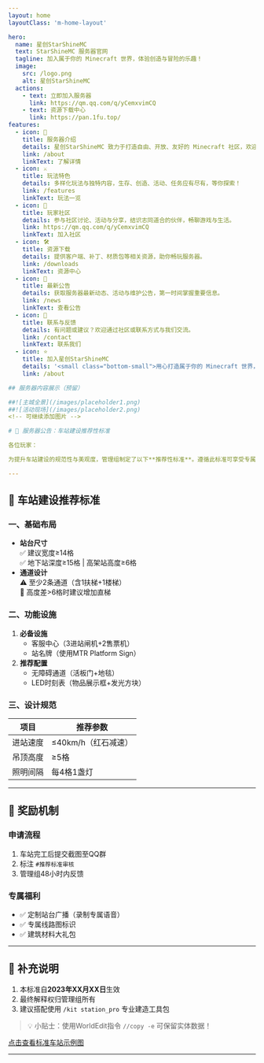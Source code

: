 ```yaml
---
layout: home
layoutClass: 'm-home-layout'

hero:
  name: 星创StarShineMC
  text: StarShineMC 服务器官网
  tagline: 加入属于你的 Minecraft 世界，体验创造与冒险的乐趣！
  image:
    src: /logo.png
    alt: 星创StarShineMC
  actions:
    - text: 立即加入服务器
      link: https://qm.qq.com/q/yCemxvimCQ
    - text: 资源下载中心
      link: https://pan.1fu.top/
features:
  - icon: 🏰
    title: 服务器介绍
    details: 星创StarShineMC 致力于打造自由、开放、友好的 Minecraft 社区，欢迎每一位玩家加入！
    link: /about
    linkText: 了解详情
  - icon: ⚔️
    title: 玩法特色
    details: 多样化玩法与独特内容，生存、创造、活动、任务应有尽有，等你探索！
    link: /features
    linkText: 玩法一览
  - icon: 👥
    title: 玩家社区
    details: 参与社区讨论、活动与分享，结识志同道合的伙伴，畅聊游戏与生活。
    link: https://qm.qq.com/q/yCemxvimCQ
    linkText: 加入社区
  - icon: 🛠️
    title: 资源下载
    details: 提供客户端、补丁、材质包等相关资源，助你畅玩服务器。
    link: /downloads
    linkText: 资源中心
  - icon: 📢
    title: 最新公告
    details: 获取服务器最新动态、活动与维护公告，第一时间掌握重要信息。
    link: /news
    linkText: 查看公告
  - icon: 💬
    title: 联系与反馈
    details: 有问题或建议？欢迎通过社区或联系方式与我们交流。
    link: /contact
    linkText: 联系我们
  - icon: ⭐
    title: 加入星创StarShineMC
    details: '<small class="bottom-small">用心打造属于你的 Minecraft 世界，期待你的加入！</small>'
    link: /about

## 服务器内容展示（预留）

##![主城全景](/images/placeholder1.png)
##![活动现场](/images/placeholder2.png)
<!-- 可继续添加图片 -->

# 📢 服务器公告：车站建设推荐性标准

各位玩家：

为提升车站建设的规范性与美观度，管理组制定了以下**推荐性标准**。遵循此标准可享受专属福利！

---
```


## 🚉 车站建设推荐标准

### 一、基础布局
- **站台尺寸**  
  ✅ 建议宽度≥14格  
  ✅ 地下站深度≥15格 | 高架站高度≥6格
- **通道设计**  
  ⚠️ 至少2条通道（含1扶梯+1楼梯）  
  🔼 高度差>6格时建议增加直梯

### 二、功能设施
1. **必备设施**  
   - 客服中心（3进站闸机+2售票机）
   - 站名牌（使用MTR Platform Sign）
2. **推荐配置**  
   - 无障碍通道（活板门+地毯）  
   - LED时刻表（物品展示框+发光方块）

### 三、设计规范
| 项目       | 推荐参数              |
|------------|-----------------------|
| 进站速度   | ≤40km/h（红石减速）  |
| 吊顶高度   | ≥5格                 |
| 照明间隔   | 每4格1盏灯           |

---

## 🎁 奖励机制

### 申请流程
1. 车站完工后提交截图至QQ群
2. 标注 `#推荐标准审核`
3. 管理组48小时内反馈

### 专属福利
- ✅ 定制站台广播（录制专属语音）
- ✅ 专属线路图标识
- ✅ 建筑材料大礼包

---

## 📅 补充说明
1. 本标准自**2023年XX月XX日**生效
2. 最终解释权归管理组所有
3. 建议搭配使用 `/kit station_pro` 专业建造工具包

> 💡 小贴士：使用WorldEdit指令 `//copy -e` 可保留实体数据！

[点击查看标准车站示例图](#)

---

<style>

/*爱的魔力转圈圈*/
.m-home-layout .image-src:hover {
  transform: translate(-50%, -50%) rotate(666turn);
  transition: transform 59s 1s cubic-bezier(0.3, 0, 0.8, 1);
}

.m-home-layout .details small {
  opacity: 0.8;
}

.m-home-layout .bottom-small {
  display: block;
  margin-top: 2em;
  text-align: right;
}

.server-gallery {
  margin: 3em 0 2em 0;
  padding: 1.5em 1em 1em 1em;
  background: linear-gradient(135deg, #f3f4f6 80%, #e0e7ef 100%);
  border-radius: 18px;
  box-shadow: 0 6px 24px 0 #0001;
  text-align: center;
}
.server-gallery h2 {
  font-size: 1.5em;
  margin-bottom: 1.2em;
  color: #2c3e50;
}
.gallery-list {
  display: flex;
  flex-wrap: wrap;
  gap: 2em;
  justify-content: center;
}
.gallery-item {
  background: #fff;
  border-radius: 12px;
  box-shadow: 0 2px 10px #0001;
  padding: 0.7em 0.7em 0.5em 0.7em;
  width: 180px;
  display: flex;
  flex-direction: column;
  align-items: center;
  transition: box-shadow 0.2s;
}
.gallery-item:hover {
  box-shadow: 0 6px 24px #0002;
}
.gallery-item img {
  width: 160px;
  height: 100px;
  object-fit: cover;
  border-radius: 8px;
  margin-bottom: 0.5em;
}
.gallery-item span {
  font-size: 0.98em;
  color: #555;
}
@media (max-width: 700px) {
  .gallery-list {
    flex-direction: column;
    gap: 1.2em;
  }
  .gallery-item {
    width: 98%;
    max-width: 320px;
    margin: 0 auto;
  }
  .gallery-item img {
    width: 96%;
    height: 120px;
  }
}
</style>
